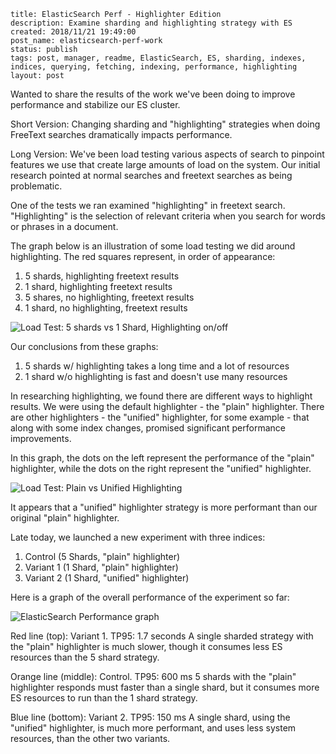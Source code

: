 ```
title: ElasticSearch Perf - Highlighter Edition
description: Examine sharding and highlighting strategy with ES
created: 2018/11/21 19:49:00
post_name: elasticsearch-perf-work
status: publish
tags: post, manager, readme, ElasticSearch, ES, sharding, indexes, indices, querying, fetching, indexing, performance, highlighting
layout: post
```

Wanted to share the results of the work we've been doing to improve performance and stabilize our ES cluster.

Short Version: Changing sharding and "highlighting" strategies when doing FreeText searches dramatically impacts performance.

Long Version: We've been load testing various aspects of search to pinpoint features we use that create large amounts of load on the system. Our initial research pointed at normal searches and freetext searches as being problematic.

One of the tests we ran examined "highlighting" in freetext search. "Highlighting" is the selection of relevant criteria when you search for words or phrases in a document.

The graph below is an illustration of some load testing we did around highlighting. The red squares represent, in order of appearance:

1. 5 shards, highlighting freetext results
2. 1 shard, highlighting freetext results
3. 5 shares, no highlighting, freetext results
4. 1 shard, no highlighting, freetext results

<img alt="Load Test: 5 shards vs 1 Shard, Highlighting on/off" src="/images/posts/es-highlighter-1.png" />

Our conclusions from these graphs:

1. 5 shards w/ highlighting takes a long time and a lot of resources
2. 1 shard w/o highlighting is fast and doesn't use many resources

In researching highlighting, we found there are different ways to highlight results. We were using the default highlighter - the "plain" highlighter. There are other highlighters - the "unified" highlighter, for some example - that along with some index changes, promised significant performance improvements.

In this graph, the dots on the left represent the performance of the "plain" highlighter, while the dots on the right represent the "unified" highlighter.

<img alt="Load Test: Plain vs Unified Highlighting" src="/images/posts/es-highlighter-2.png" />

It appears that a "unified" highlighter strategy is more performant than our original "plain" highlighter.

Late today, we launched a new experiment with three indices:

1. Control (5 Shards, "plain" highlighter)
2. Variant 1 (1 Shard, "plain" highlighter)
3. Variant 2 (1 Shard, "unified" highlighter)

Here is a graph of the overall performance of the experiment so far:

<img alt="ElasticSearch Performance graph" src="/images/posts/es-highlighter-3.png" />

Red line (top): Variant 1.
TP95: 1.7 seconds
A single sharded strategy with the "plain" highlighter is much slower, though it consumes less ES resources than the 5 shard strategy.

Orange line (middle): Control.
TP95: 600 ms
5 shards with the "plain" highlighter responds must faster than a single shard, but it consumes more ES resources to run than the 1 shard strategy.

Blue line (bottom): Variant 2.
TP95: 150 ms
A single shard, using the "unified" highlighter, is much more performant, and uses less system resources, than the other two variants.
